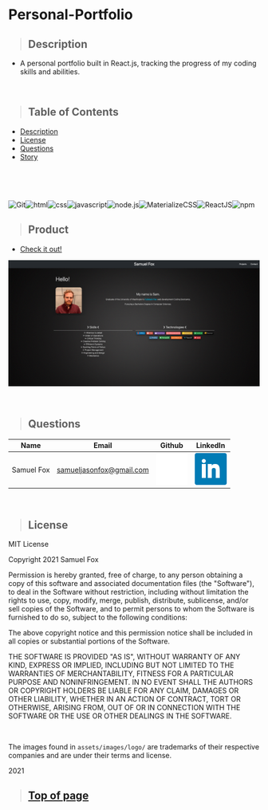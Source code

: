 
# Personal-Portfolio

>## Description 

* A personal portfolio built in React.js, tracking the progress of my coding skills and abilities.


<br>

>## Table of Contents

* [Description](#Description)
* [License](#License)
* [Questions](#Questions)
* [Story](#Story)
<br>


<br>


<br>

![Git](https://img.shields.io/badge/-Git-F05032?logo=git&logoColor=white)![html](https://img.shields.io/badge/-HTML5-blue?logo=html5)![css](https://img.shields.io/badge/-CSS3-red?logo=css3)![javascript](https://img.shields.io/badge/-JavaScript-F7DF1E?logo=javascript&logoColor=black)![node.js](https://img.shields.io/badge/-node.js-339933?logo=node.js&logoColor=white)![MaterializeCSS](https://img.shields.io/badge/-MaterializeCSS-FF7F7F?logo=Material%20Design&logoColor=white)![ReactJS](https://img.shields.io/badge/-ReactJS-000000?logo=React&logoColor=61DAFB)![npm](https://img.shields.io/badge/-npm-CB3837?logo=NPM)


>## Product

* [Check it out!](https://sjf-react-profile.herokuapp.com/) 

![Screenshot](./src/images/screenshot.png)

<br>


>## Questions

| Name | Email  | Github  | LinkedIn |
| :--: | :----: | :-----: | :------: |
| Samuel Fox | samueljasonfox@gmail.com | [![Github](./public/logo/github/GitHub-Mark-Light-64px.png)](https://github.com/samuelfox1) | [![LinkedIn](./public/logo/linkedin/linkedin.png)](https://www.linkedin.com/in/samuel-fox-tacoma) |

<br>

>## License

MIT License

Copyright 2021 Samuel Fox

Permission is hereby granted, free of charge, to any person obtaining a copy of this software and associated documentation files (the "Software"), to deal in the Software without restriction, including without limitation the rights to use, copy, modify, merge, publish, distribute, sublicense, and/or sell copies of the Software, and to permit persons to whom the Software is furnished to do so, subject to the following conditions:

The above copyright notice and this permission notice shall be included in all copies or substantial portions of the Software.

THE SOFTWARE IS PROVIDED "AS IS", WITHOUT WARRANTY OF ANY KIND, EXPRESS OR IMPLIED, INCLUDING BUT NOT LIMITED TO THE WARRANTIES OF MERCHANTABILITY, FITNESS FOR A PARTICULAR PURPOSE AND NONINFRINGEMENT. IN NO EVENT SHALL THE AUTHORS OR COPYRIGHT HOLDERS BE LIABLE FOR ANY CLAIM, DAMAGES OR OTHER LIABILITY, WHETHER IN AN ACTION OF CONTRACT, TORT OR OTHERWISE, ARISING FROM, OUT OF OR IN CONNECTION WITH THE SOFTWARE OR THE USE OR OTHER DEALINGS IN THE SOFTWARE.

<br>

The images found in `assets/images/logo/` are trademarks of their respective companies and are under their terms and license.
<br>

2021
<br>

>## [Top of page](#README-Generator)
